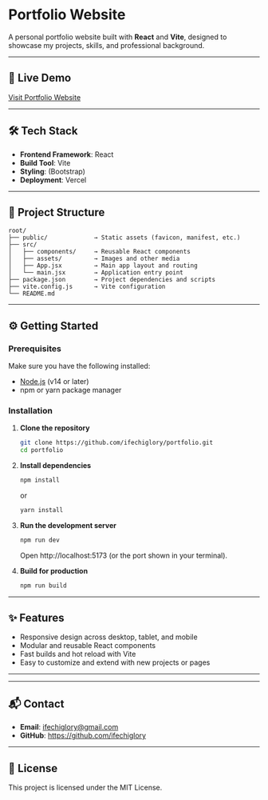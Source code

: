 # Portfolio Website

A personal portfolio website built with **React** and **Vite**, designed to showcase my projects, skills, and professional background.

---

## 🚀 Live Demo
[Visit Portfolio Website](https://portfolio-ifechiglory.vercel.app)

---

## 🛠 Tech Stack
- **Frontend Framework**: React
- **Build Tool**: Vite
- **Styling**: (Bootstrap)
- **Deployment**: Vercel

---

## 📂 Project Structure
```
root/
├── public/             → Static assets (favicon, manifest, etc.)
├── src/
│   ├── components/     → Reusable React components 
│   ├── assets/         → Images and other media
│   ├── App.jsx         → Main app layout and routing
│   └── main.jsx        → Application entry point
├── package.json        → Project dependencies and scripts
├── vite.config.js      → Vite configuration
└── README.md
```

---

## ⚙️ Getting Started

### Prerequisites
Make sure you have the following installed:
- [Node.js](https://nodejs.org/) (v14 or later)
- npm or yarn package manager

### Installation

1. **Clone the repository**
   ```bash
   git clone https://github.com/ifechiglory/portfolio.git
   cd portfolio
   ```

2. **Install dependencies**
   ```bash
   npm install
   ```
   or
   ```bash
   yarn install
   ```

3. **Run the development server**
   ```bash
   npm run dev
   ```
   Open http://localhost:5173 (or the port shown in your terminal).

4. **Build for production**
   ```bash
   npm run build
   ```

---

## ✨ Features
- Responsive design across desktop, tablet, and mobile
- Modular and reusable React components
- Fast builds and hot reload with Vite
- Easy to customize and extend with new projects or pages

---

---

## 📬 Contact
- **Email**: ifechiglory@gmail.com
- **GitHub**: https://github.com/ifechiglory

---

## 📄 License
This project is licensed under the MIT License.
